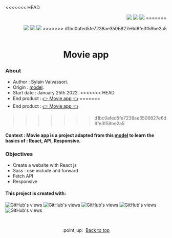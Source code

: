 <<<<<<< HEAD
<p align="right"><img src="https://badgen.net/badge/MADE BY/Sylvain Valvassori/black"> <img src="https://badgen.net/github/last-commit/Sylvain-Valvassori/movie-app2/main"> <img src="https://badgen.net/github/release/Sylvain-Valvassori/movie-app2/black?icon=bitcoin-lightning"> 
=======
<p align="right"><img src="https://badgen.net/badge/MADE BY/Sylvain Valvassori/black"> <img src="https://badgen.net/github/last-commit/Sylvain-Valvassori/react-movie/main"> <img src="https://badgen.net/github/release/Sylvain-Valvassori/react-movie/black?icon=bitcoin-lightning"> 
>>>>>>> d1bc0afed5fe7238ae3506827e6d8fe3f59be2a5
<br><br>

<h1 align="center">Movie app</h1>

### About

- Author : Sylain Valvassori.
- Origin : [model](https://www.figma.com/community/file/1029773770284800157).
- Start date : January 25th 2022.
<<<<<<< HEAD
- End product : [:point_right: Movie app :point_left:](https://sylvain-valvassori.github.io/movie-app2/)
=======
- End product : [:point_right: Movie app :point_left:](https://sylvain-valvassori.github.io/react-movie/)
>>>>>>> d1bc0afed5fe7238ae3506827e6d8fe3f59be2a5

#### Context : Movie app is a project adapted from this [model](https://www.figma.com/community/file/1029773770284800157) to learn the basics of : React, API, Responsive.<br>



### Objectives 

* Create a website with React js
* Sass : use include and forward
* Fetch API
* Responsive



#### This project is created with:
<p >
  <img width="auto" height="auto" src="https://img.shields.io/badge/Sass-black?style=for-the-badge&logo=sass&logoColor=white " alt="GitHub's views"/>
  <img width="auto" height="auto" src="https://img.shields.io/badge/JavaScript-black?style=for-the-badge&logo=javascript&logoColor=black" alt="GitHub's views"/>
  <img width="auto" height="auto" src="https://img.shields.io/badge/HTML5-black?style=for-the-badge&logo=html5&logoColor=white" alt="GitHub's views"/>
  <img width="auto" height="auto" src="https://img.shields.io/badge/CSS3-black?style=for-the-badge&logo=css3&logoColor=white" alt="GitHub's views"/>
  <img width="auto" height="auto" src="https://img.shields.io/badge/React-black?style=for-the-badge&logo=react&logoColor=white" alt="GitHub's views"/>
</p>
<br>

<p align="center">:point_up:&nbsp; <a href="#top">Back to top</a></p>

